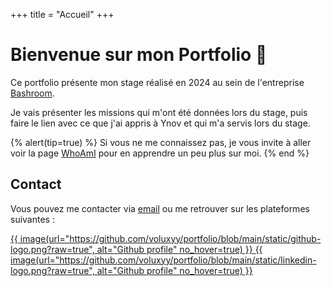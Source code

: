 +++
title = "Accueil"
+++

# Bienvenue sur mon Portfolio 👋

Ce portfolio présente mon stage réalisé en 2024 au sein de l'entreprise [Bashroom](/bashroom).

Je vais présenter les missions qui m'ont été données lors du stage, puis faire le lien avec ce que j'ai appris à Ynov et qui m'a servis lors du stage.

{% alert(tip=true) %}
Si vous ne me connaissez pas, je vous invite à aller voir la page [WhoAmI](/whoami) pour en apprendre un peu plus sur moi.
{% end %}

## Contact

Vous pouvez me contacter via [email](mailto:lasserre.anael2@gmail.com) ou me retrouver sur les plateformes suivantes :

<div class="home-profile-links">
    <a href="https://github.com/voluxyy">
        {{ image(url="https://github.com/voluxyy/portfolio/blob/main/static/github-logo.png?raw=true", alt="Github profile" no_hover=true) }}
    </a>
    <a href="https://www.linkedin.com/in/ana%C3%ABl-lasserre-33a706265">
        {{ image(url="https://github.com/voluxyy/portfolio/blob/main/static/linkedin-logo.png?raw=true", alt="Github profile" no_hover=true) }}
    </a>
</div>
